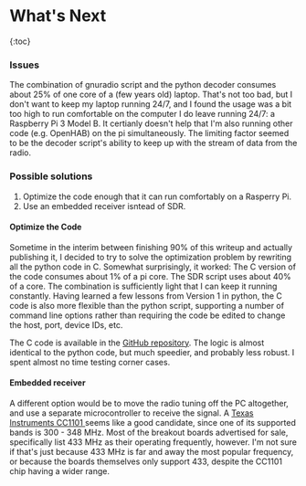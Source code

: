 ---
---
# What's Next

{:toc}

### Issues
The combination of gnuradio script and the python decoder consumes about 25% of one core of a (few years old) laptop.  That's not too bad, but I don't want to keep my laptop running 24/7, and I found the usage was a bit too high to run comfortable on the computer I do leave running 24/7: a Raspberry Pi 3 Model B.  It certianly doesn't help that I'm also running other code (e.g. OpenHAB) on the pi simultaneously.  The limiting factor seemed to be the decoder script's ability to keep up with the stream of data from the radio.

### Possible solutions
1. Optimize the code enough that it can run comfortably on a Rasperry Pi.
2. Use an embedded receiver isntead of SDR.

#### Optimize the Code
Sometime in the interim between finishing 90% of this writeup and actually publishing it, I decided to try to solve the optimization problem by rewriting all the python code in C.  Somewhat surprisingly, it worked: The C version of the code consumes about 1% of a pi core.  The SDR script uses about 40% of a core.  The combination is sufficiently light that I can keep it running constantly.  Having learned a few lessons from Version 1 in python, the C code is also more flexible than the python script, supporting a number of command line options rather than requiring the code be edited to change the host, port, device IDs, etc.

The C code is available in the [GitHub repository](https://github.com/denglend/decode345).  The logic is almost identical to the python code, but much speedier, and probably less robust.  I spent almost no time testing corner cases.

#### Embedded receiver
A different option would be to move the radio tuning off the PC altogether, and use a separate microcontroller to receive the signal.  A [Texas Instruments CC1101 ](http://www.ti.com/product/CC1101) seems like a good candidate, since one of its supported bands is 300 - 348 MHz.  Most of the breakout boards advertised for sale, specifically list 433 MHz as their operating frequently, however.  I'm not sure if that's just because 433 MHz is far and away the most popular frequency, or because the boards themselves only support 433, despite the CC1101 chip having a wider range.